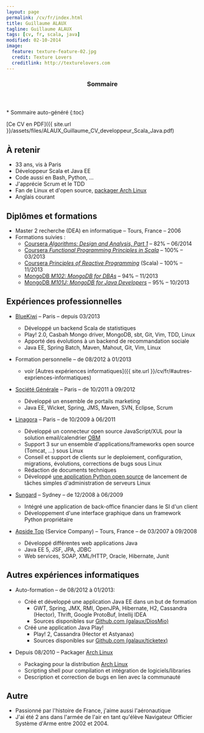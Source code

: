 ```yaml
---
layout: page
permalink: /cv/fr/index.html
title: Guillaume ALAUX
tagline: Guillaume ALAUX
tags: [cv, fr, scala, java]
modified: 02-10-2014
image:
  feature: texture-feature-02.jpg
  credit: Texture Lovers
  creditlink: http://texturelovers.com
---
```


<section id="table-of-contents" class="toc">
  <header>
    <h3 >Sommaire</h3>
  </header>
<div id="drawer" markdown="1">
*  Sommaire auto-généré
{:toc}
</div>
</section><!-- /#table-of-contents -->

[Ce CV en PDF]({{ site.url }}/assets/files/ALAUX_Guillaume_CV_developpeur_Scala_Java.pdf)

## À retenir

- 33 ans, vis à Paris
- Développeur Scala et Java EE
- Code aussi en Bash, Python, …
- J'apprécie Scrum et le TDD
- Fan de Linux et d'open source, [packager Arch Linux](https://www.archlinux.org/developers/#guillaume)
- Anglais courant

## Diplômes et formations

- Master 2 recherche (DEA) en informatique – Tours, France – 2006
- Formations suivies :
  - [Coursera *Algorithms: Design and Analysis, Part 1*](https://www.coursera.org/course/algo) – 82% – 06/2014
  - [Coursera *Functional Programming Principles in Scala*](https://www.coursera.org/course/progfun) – 100% – 03/2013
  - [Coursera *Principles of Reactive Programming*](https://www.coursera.org/course/reactive) (Scala) – 100% – 11/2013
  - [MongoDB *M102: MongoDB for DBAs*](https://education.mongodb.com/courses/10gen/M102/2014_February/about) – 94% – 11/2013
  - [MongoDB *M101J: MongoDB for Java Developers*](https://education.mongodb.com/courses/10gen/M101J/2014_January/about) – 95% – 10/2013

## Expériences professionnelles

- [BlueKiwi](http://www.bluekiwi-software.com/fr/) – Paris – depuis 03/2013
  - Développé un backend Scala de statistiques
  - Play! 2.0, Casbah Mongo driver, MongoDB, sbt, Git, Vim, TDD, Linux
  - Apporté des évolutions à un backend de recommandation sociale
  - Java EE, Spring Batch, Maven, Mahout, Git, Vim, Linux

- Formation personnelle – de 08/2012 à 01/2013
  - voir [Autres expériences informatiques]({{ site.url }}/cv/fr/#autres-expriences-informatiques)

- [Société Générale](http://societegenerale.fr/) – Paris – de 10/2011 à 09/2012
  - Développé un ensemble de portails marketing
  - Java EE, Wicket, Spring, JMS, Maven, SVN, Eclipse, Scrum

- [Linagora](http://www.linagora.com/) – Paris – de 10/2009 à 06/2011
  - Développé un connecteur open source JavaScript/XUL pour la solution email/calendrier [OBM](http://www.obm.org)
  - Support 3 sur un ensemble d'applications/frameworks open source (Tomcat, …) sous Linux
  - Conseil et support de clients sur le deploiement, configuration, migrations, évolutions, corrections de bugs sous Linux
  - Rédaction de documents techniques
  - Développé [une application Python open source](https://github.com/bdonnette/PACHA) de lancement de tâches simples d'administration de serveurs Linux

- [Sungard](http://www.sungard.com/) – Sydney – de 12/2008 à 06/2009
  - Intégré une application de back-office financier dans le SI d'un client
  - Développement d'une interface graphique dans un framework Python propriétaire

- [Apside Top](http://www.apside.fr) (Service Company) – Tours, France – de 03/2007 à 09/2008
  - Développé différentes web applications Java
  - Java EE 5, JSF, JPA, JDBC
  - Web services, SOAP, XML/HTTP, Oracle, Hibernate, Junit

## Autres expériences informatiques

- Auto-formation – de 08/2012 à 01/2013:
  - Créé et développé une application Java EE dans un but de formation
    - GWT, Spring, JMX, RMI, OpenJPA, Hibernate, H2, Cassandra (Hector), Thrift, Google ProtoBuf, Intellij IDEA
    - Sources disponibles sur [Github.com (galaux/DiosMio)](https://github.com/galaux/diosmio)
  - Créé une application Java Play!
    - Play! 2, Cassandra (Hector et Astyanax)
    - Sources disponibles sur [Github.com (galaux/ticketex)](https://github.com/galaux/ticketex)

- Depuis 08/2010 – Packager [Arch Linux](http://www.archlinux.org/)
  - Packaging pour la distribution [Arch Linux](http://www.archlinux.org/)
  - Scripting shell pour compilation et intégration de logiciels/libraries
  - Description et correction de bugs en lien avec la communauté

## Autre

- Passionné par l'histoire de France, j'aime aussi l'aéronautique
- J'ai été 2 ans dans l'armée de l'air en tant qu'élève Navigateur Officier Système d'Arme entre 2002 et 2004.
